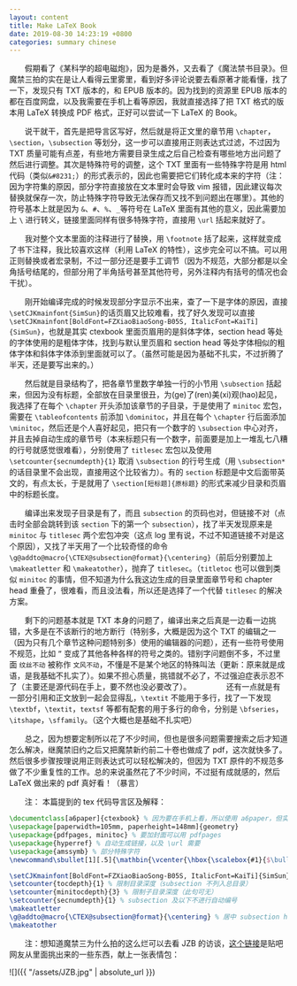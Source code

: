 ```yaml
---
layout: content
title: Make LaTeX Book
date: 2019-08-30 14:23:19 +0800
categories: summary chinese
---
```


　　假期看了《某科学的超电磁炮》，因为是番外，又去看了《魔法禁书目录》。但魔禁三拍的实在是让人看得云里雾里，看到好多评论说要去看原著才能看懂，找了一下，发现只有 TXT 版本的，和 EPUB 版本的。因为找到的资源里 EPUB 版本的都在百度网盘，以及我需要在手机上看等原因，我就直接选择了把 TXT 格式的版本用 LaTeX 转换成 PDF 格式，正好可以尝试一下 LaTeX 的 Book。

<!--more-->

　　说干就干，首先是把导言区写好，然后就是将正文里的章节用 `\chapter`，`\section`，`\subsection` 等划分，这一步可以直接用正则表达式过滤，不过因为 TXT 质量可能有点差，有些地方需要目录生成之后自己检查有哪些地方出问题了然后进行调整。其次是特殊符号的调整，这个 TXT 里面有一些特殊字符是用 html 代码（类似`&#8231;`）的形式表示的，因此也需要把它们转化成本来的字符（注：因为字符集的原因，部分字符直接放在文本里时会导致 vim 报错，因此建议每次替换就保存一次，防止特殊字符导致无法保存而又找不到问题出在哪里）。其他的符号基本上就是因为 `&`、`#`、`%`、`_`等符号在 LaTeX 里面有其他的意义，因此需要加上 `\` 进行转义，链接里面同样有很多特殊字符，直接用 `\url` 括起来就好了。

　　我对整个文本里面的注释进行了替换，用 `\footnote` 括了起来，这样就变成了书下注释，我比较喜欢这样（利用 LaTeX 的特性），这步完全可以不搞。可以用正则替换或者宏录制，不过一部分还是要手工调节（因为不规范，大部分都是以全角括号结尾的，但部分用了半角括号甚至其他符号，另外注释内有括号的情况也会干扰）。

　　刚开始编译完成的时候发现部分字显示不出来，查了一下是字体的原因，直接`\setCJKmainfont{SimSun}`的话页眉又比较难看，找了好久发现可以直接`\setCJKmainfont[BoldFont=FZXiaoBiaoSong-B05S, ItalicFont=KaiTi]{SimSun}`，也就是其实 ctexbook 里面页眉用的是斜体字体，section head 等处的字体使用的是粗体字体，找到与默认里页眉和 section head 等处字体相似的粗体字体和斜体字体添到里面就可以了。（虽然可能是因为基础不扎实，不过折腾了半天，还是要写出来的。）

　　然后就是目录结构了，把各章节里数字单独一行的小节用 `\subsection` 括起来，但因为没有标题，全部放在目录里很丑，为(ge)了(ren)美(xi)观(hao)起见，我选择了在每个 `\chapter` 开头添加该章节的子目录，于是使用了 `minitoc` 宏包，需要在 `\tableofcontents` 前添加 `\dominitoc`，并且在每个 `\chapter` 行后面添加 `\minitoc`，然后还是个人喜好起见，把只有一个数字的 `\subsection` 中心对齐，并且去掉自动生成的章节号（本来标题只有一个数字，前面要是加上一堆乱七八糟的行号就感觉很难看），分别使用了 `titlesec` 宏包以及使用 `\setcounter{secnumdepth}{1}` 取消 `\subsection` 的行号生成（用 `\subsection*` 的话目录里不会出现，直接用这个比较省力）。有的 `section` 标题是中文后面带英文的，有点太长，于是就用了 `\section[短标题]{原标题}` 的形式来减少目录和页眉中的标题长度。

　　编译出来发现子目录是有了，而且 `subsection` 的页码也对，但链接不对（点击时全部会跳转到该 `section` 下的第一个 `subsection`），找了半天发现原来是 `minitoc` 与 `titlesec` 两个宏包冲突（这点 log 里有说，不过不知道链接不对是这个原因），又找了半天用了一个比较奇怪的命令 `\g@addto@macro{\CTEX@subsection@format}{\centering}`（前后分别要加上 `\makeatletter` 和 `\makeatother`），抛弃了 `titlesec`。（`titletoc` 也可以做到类似 `minitoc` 的事情，但不知道为什么我这边生成的目录里面章节号和 chapter head 重叠了，很难看，而且没法看，所以还是选择了一个代替 `titlesec` 的解决方案。

　　剩下的问题基本就是 TXT 本身的问题了，编译出来之后真是一边看一边挑错，大多是在不该断行的地方断行（特别多，大概是因为这个 TXT 的编辑之一（因为只有几个章节这种问题特别多）使用的编辑器的问题），还有一些符号使用不规范，比如 `”` 变成了其他各种各样的符号之类的。错别字问题倒不多，不过里面 `纹丝不动` 被称作 `文风不动`，不懂是不是某个地区的特殊叫法（更新：原来就是成语，是我基础不扎实了）。如果不担心质量，挑错就不必了，不过强迫症表示忍不了（主要还是源代码在手上，要不然也没必要改了）。
　　
　　还有一点就是有一部分引用和正文放到一起会显得乱，`\textit` 不能用于多行，找了一下发现 `\textbf`，`\textit`，`textsf` 等都有配套的用于多行的命令，分别是 `\bfseries`，`\itshape`，`\sffamily`。（这个大概也是基础不扎实吧）

　　总之，因为想要定制所以花了不少时间，但也是很多问题需要搜索之后才知道怎么解决，继魔禁旧约之后又把魔禁新约前二十卷也做成了 pdf，这次就快多了。然后很多步骤按理说用正则表达式可以轻松解决的，但因为 TXT 原件的不规范多做了不少重复性的工作。总的来说虽然花了不少时间，不过挺有成就感的，然后 LaTeX 做出来的 pdf 真好看！（暴言）

　　注：
本篇提到的 tex 代码导言区及解释：
```latex
\documentclass[a6paper]{ctexbook} % 因为要在手机上看，所以使用 a6paper，但实现 a6paper 需要下一行
\usepackage[paperwidth=105mm, paperheight=148mm]{geometry}
\usepackage{pdfpages, minitoc} % 要加封面可以用 pdfpages
\usepackage{hyperref} % 自动生成链接，以及 \url 需要
\usepackage{amssymb} % 部分特殊字符
\newcommand\sbullet[1][.5]{\mathbin{\vcenter{\hbox{\scalebox{#1}{$\bullet$}}}}} % 用于人名分隔符，个人认为 \bullet 太大，\cdot 太小

\setCJKmainfont[BoldFont=FZXiaoBiaoSong-B05S, ItalicFont=KaiTi]{SimSun} % 字体设置，Linux 默认的 fandol 字族部分字显示不出
\setcounter{tocdepth}{1} % 限制目录深度（subsection 不列入总目录）
\setcounter{minitocdepth}{3} % 限制子目录深度（此句可无）
\setcounter{secnumdepth}{1} % subsection 及以下不进行自动编号
\makeatletter
\g@addto@macro{\CTEX@subsection@format}{\centering} % 居中 subsection head
\makeatother
```

　　注：想知道魔禁三为什么拍的这么烂可以去看 JZB 的访谈，[这个链接](https://tieba.baidu.com/p/6094916945)是贴吧网友从里面挑出来的一些东西，献上一张表情包：

![]({{ "/assets/JZB.jpg" | absolute_url }})
